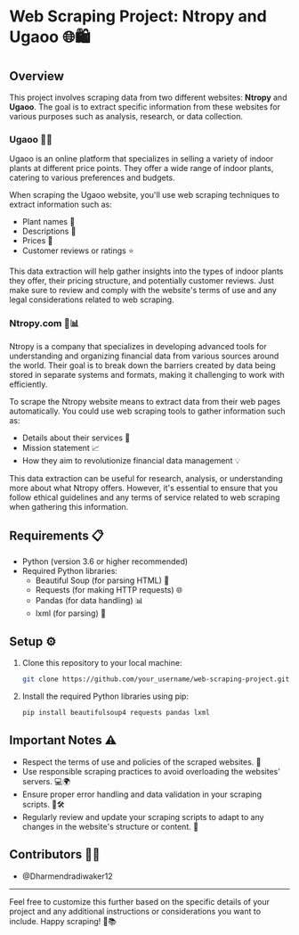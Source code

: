 # Web Scraping Project: Ntropy and Ugaoo 🌐🛍️

## Overview
This project involves scraping data from two different websites: **Ntropy** and **Ugaoo**. The goal is to extract specific information from these websites for various purposes such as analysis, research, or data collection.

### **Ugaoo** 🌱🌿
Ugaoo is an online platform that specializes in selling a variety of indoor plants at different price points. They offer a wide range of indoor plants, catering to various preferences and budgets.

When scraping the Ugaoo website, you'll use web scraping techniques to extract information such as:
- Plant names 🌸
- Descriptions 📝
- Prices 💸
- Customer reviews or ratings ⭐

This data extraction will help gather insights into the types of indoor plants they offer, their pricing structure, and potentially customer reviews. Just make sure to review and comply with the website's terms of use and any legal considerations related to web scraping.

### **Ntropy.com** 💼📊
Ntropy is a company that specializes in developing advanced tools for understanding and organizing financial data from various sources around the world. Their goal is to break down the barriers created by data being stored in separate systems and formats, making it challenging to work with efficiently.

To scrape the Ntropy website means to extract data from their web pages automatically. You could use web scraping tools to gather information such as:
- Details about their services 💼
- Mission statement 📈
- How they aim to revolutionize financial data management 💡

This data extraction can be useful for research, analysis, or understanding more about what Ntropy offers. However, it's essential to ensure that you follow ethical guidelines and any terms of service related to web scraping when gathering this information.

## Requirements 📋
- Python (version 3.6 or higher recommended)
- Required Python libraries:
  - Beautiful Soup (for parsing HTML) 🍲
  - Requests (for making HTTP requests) 🌐
  - Pandas (for data handling) 📊
  - lxml (for parsing) 🧩

## Setup ⚙️
1. Clone this repository to your local machine:
   ```bash
   git clone https://github.com/your_username/web-scraping-project.git
   ```

2. Install the required Python libraries using pip:
   ```bash
   pip install beautifulsoup4 requests pandas lxml
   ```

## Important Notes ⚠️
- Respect the terms of use and policies of the scraped websites. 📜
- Use responsible scraping practices to avoid overloading the websites' servers. 💻🌍
- Ensure proper error handling and data validation in your scraping scripts. 🔧🛠️
- Regularly review and update your scraping scripts to adapt to any changes in the website's structure or content. 🔄

## Contributors 🙋‍♂️
- @Dharmendradiwaker12

---

Feel free to customize this further based on the specific details of your project and any additional instructions or considerations you want to include. Happy scraping! 🚀📚
